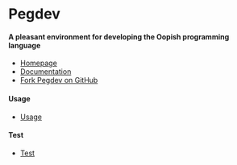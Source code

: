 Pegdev
========


#### A pleasant environment for developing the Oopish programming language

- [Homepage](http://pegdev.oopish.com/)
- [Documentation](http://pegdev.oopish.com/#/doc/documentation)
- [Fork Pegdev on GitHub](https://github.com/oopish/pegdev)


#### Usage

- [Usage](http://pegdev.oopish.com/#/doc/usage)


#### Test

- [Test](http://pegdev.oopish.com/test/run-test.html)
